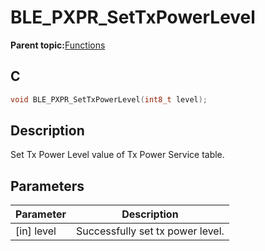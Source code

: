 # BLE\_PXPR\_SetTxPowerLevel

**Parent topic:**[Functions](GUID-FDDBDFAA-45A0-4F49-95DB-D4219D3D88D8.md)

## C

```c
void BLE_PXPR_SetTxPowerLevel(int8_t level);
```

## Description

Set Tx Power Level value of Tx Power Service table.

## Parameters

|Parameter|Description|
|---------|-----------|
|\[in\] level|Successfully set tx power level.|

